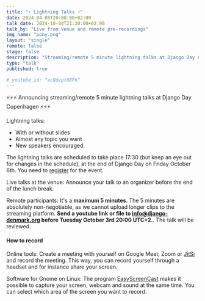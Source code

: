 ```yaml
---
title: "⚡ Lightning Talks ⚡"
date: 2024-04-08T20:00:00+02:00
talk_date: 2024-10-04T21:30:00+02:00
talk_by: "Live from Venue and remote pre-recordings"
img_name: "pony.png"
layout: "single"
remote: false
stage: false
description: "Streaming/remote 5 minute lightning talks at Django Day Copenhagen"
type: "talk"
published: true

# youtube_id: "acQdzpt68Fk"
---
```


⚡⚡⚡ Announcing streaming/remote 5 minute lightning talks at Django Day Copenhagen ⚡⚡⚡

Lightning talks:

* With or without slides
* Almost any topic you want
* New speakers encouraged.

The lightning talks are scheduled to take place 17:30 (but keep an eye out for changes in the schedule), at the end of Django Day on Friday October 6th. You need to [register](/tickets/) for the event.

Live talks at the venue: Announce your talk to an organizer before the end of the lunch break.

Remote participants: It's a **maximum 5 minutes**. The 5 minutes are absolutely non-negotiable, as we cannot upload longer clips to the streaming platform. **Send a youtube link or file to info@django-denmark.org before Tuesday October 3rd 20:00 UTC+2.**. The talk will be reviewed.

#### How to record

Online tools: Create a meeting with yourself on Google Meet, Zoom or [JitSi](https://meet.jit.si/) and record the meeting. This way, you can record yourself through a headset and for instance share your screen.

Software for Gnome on Linux: The program [EasyScreenCast](https://github.com/EasyScreenCast/EasyScreenCast) makes it possible to capture your screen, webcam and sound at the same time. You can select which area of the screen you want to record.
